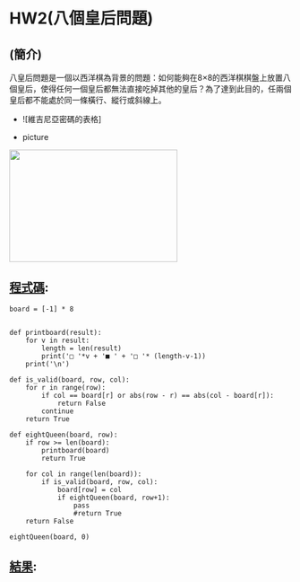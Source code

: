 # HW2(八個皇后問題)
## (簡介)
   八皇后問題是一個以西洋棋為背景的問題：如何能夠在8×8的西洋棋棋盤上放置八個皇后，使得任何一個皇后都無法直接吃掉其他的皇后？為了達到此目的，任兩個皇后都不能處於同一條橫行、縱行或斜線上。

* ![維吉尼亞密碼的表格]

* picture
 <img src="../img/abc.jpg" width="300" height="200"  align=center /> 
 
## [程式碼](https://github.com/Yongsin0/ai109b/blob/main/homework/bbb.py):

```
board = [-1] * 8


def printboard(result):
    for v in result:
        length = len(result)
        print('□ '*v + '■ ' + '□ '* (length-v-1))
    print('\n')

def is_valid(board, row, col):
    for r in range(row):
        if col == board[r] or abs(row - r) == abs(col - board[r]):
            return False
        continue
    return True

def eightQueen(board, row):
    if row >= len(board):
        printboard(board)
        return True

    for col in range(len(board)):
        if is_valid(board, row, col):
            board[row] = col
            if eightQueen(board, row+1):
                pass
                #return True
    return False

eightQueen(board, 0)

```
## [結果](https://github.com/Yongsin0/ai109b/blob/main/homework/Queen.out.txt):
